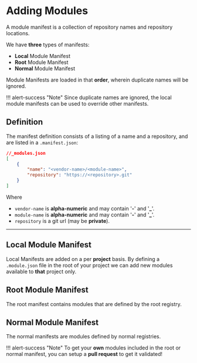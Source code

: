 # Adding Modules
A module manifest is a collection of repository names and repository locations.

We have **three** types of manifests:

* **Local** Module Manifest
* **Root** Module Manifest
* **Normal** Module Manifest

Module Manifests are loaded in that **order**, wherein duplicate names will be ignored.

!!! alert-success "Note"
    Since duplicate names are ignored, the local module manifests can be used to override other manifests.

## Definition
The manifest definition consists of a listing of a name and a repository, and are listed in a `.manifest.json`:

```json
//_modules.json
[
    {
        "name": "<vendor-name>/<module-name>",
        "repository": "https://<repository>.git"
    }
]
```
Where   

 * `vendor-name` is **alpha-numeric** and may contain '**-**' and '**_**'.
 * `module-name` is **alpha-numeric** and may contain '**-**' and '**_**'.
 * `repository` is a git url (may be **private**).

----

## Local Module Manifest
Local Manifests are added on a per **project** basis.
By defining a `.module.json` file in the root of your project we can add
new modules available to **that** project only.

## Root Module Manifest
The root manifest contains modules that are defined by the root registry.

## Normal Module Manifest
The normal manifests are modules defined by normal registries.

!!! alert-success "Note"
    To get your **own** modules included in the root or normal manifest, you can setup a **pull request** to get it validated!